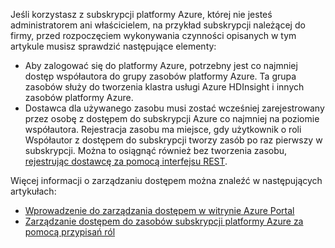 Jeśli korzystasz z subskrypcji platformy Azure, której nie jesteś administratorem ani właścicielem, na przykład subskrypcji należącej do firmy, przed rozpoczęciem wykonywania czynności opisanych w tym artykule musisz sprawdzić następujące elementy:

* Aby zalogować się do platformy Azure, potrzebny jest co najmniej dostęp współautora do grupy zasobów platformy Azure. Ta grupa zasobów służy do tworzenia klastra usługi Azure HDInsight i innych zasobów platformy Azure.
* Dostawca dla używanego zasobu musi zostać wcześniej zarejestrowany przez osobę z dostępem do subskrypcji Azure co najmniej na poziomie współautora. Rejestracja zasobu ma miejsce, gdy użytkownik o roli Współautor z dostępem do subskrypcji tworzy zasób po raz pierwszy w subskrypcji. Można to osiągnąć również bez tworzenia zasobu, [rejestrując dostawcę za pomocą interfejsu REST](https://msdn.microsoft.com/library/azure/dn790548.aspx).

Więcej informacji o zarządzaniu dostępem można znaleźć w następujących artykułach:

* [Wprowadzenie do zarządzania dostępem w witrynie Azure Portal](../articles/active-directory/role-based-access-control-what-is.md)
* [Zarządzanie dostępem do zasobów subskrypcji platformy Azure za pomocą przypisań ról](../articles/active-directory/role-based-access-control-configure.md)


<!--HONumber=Jan17_HO1-->


